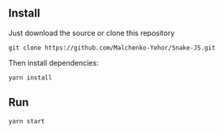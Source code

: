 ## Install

Just download the source or clone this repository 

```
git clone https://github.com/Malchenko-Yehor/Snake-JS.git
```

Then install dependencies:
```
yarn install
```

## Run

```
yarn start
```
